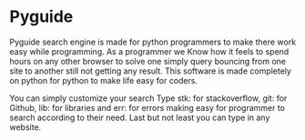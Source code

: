 # Pyguide
Pyguide search engine is made for python programmers to make there work easy while  programming. As a programmer we Know how it feels to spend hours on any other  browser to solve one simply query bouncing from one site to another still not getting any result. This software is made completely on python for python to make life easy for coders.

You can simply customize your search Type stk: for stackoverflow, git: for Github, lib: for libraries and err: for errors making easy for programmer to search according to their need.
Last but not least you can type in any website.
